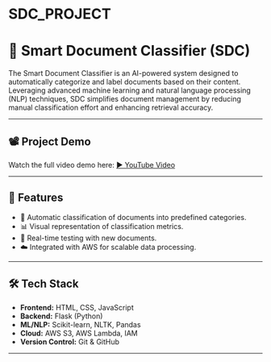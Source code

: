 # SDC_PROJECT

# 🧠 Smart Document Classifier (SDC)

The Smart Document Classifier is an AI-powered system designed to automatically categorize and label documents based on their content. Leveraging advanced machine learning and natural language processing (NLP) techniques, SDC simplifies document management by reducing manual classification effort and enhancing retrieval accuracy.

---

## 📽️ Project Demo

Watch the full video demo here: [▶️ YouTube Video](https://www.youtube.com/watch?v=cIiXnSTxvkc&t=134s)

---

## 📌 Features

- 📂 Automatic classification of documents into predefined categories.
- 📊 Visual representation of classification metrics.
- 🧪 Real-time testing with new documents.
- ☁️ Integrated with AWS for scalable data processing.

---

## 🛠️ Tech Stack

- **Frontend:** HTML, CSS, JavaScript
- **Backend:** Flask (Python)
- **ML/NLP:** Scikit-learn, NLTK, Pandas
- **Cloud:** AWS S3, AWS Lambda, IAM
- **Version Control:** Git & GitHub

---

